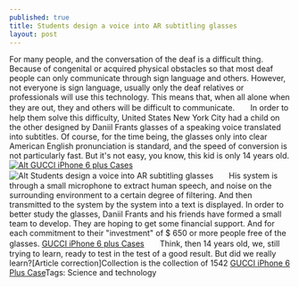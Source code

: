 ```yaml
---
published: true
title: Students design a voice into AR subtitling glasses
layout: post
---
```

For many people, and the conversation of the deaf is a difficult thing. Because of congenital or acquired physical obstacles so that most deaf people can only communicate through sign language and others. However, not everyone is sign language, usually only the deaf relatives or professionals will use this technology. This means that, when all alone when they are out, they and others will be difficult to communicate.　　In order to help them solve this difficulty, United States New York City had a child on the other designed by Daniil Frants glasses of a speaking voice translated into subtitles. Of course, for the time being, the glasses only into clear American English pronunciation is standard, and the speed of conversion is not particularly fast. But it\'s not easy, you know, this kid is only 14 years old.[![Alt GUCCI iPhone 6 plus Cases](http://www.nixcase.com/images/large/i6plus/gucci_i6case_i6p253_lrg.jpg)](http://www.nixcase.com/gucci-iphone-6-plus-case-cover-with-golden-frame-black-p-10094.html)![Alt Students design a voice into AR subtitling glasses](https://c2.staticflickr.com/2/1461/24276821542_ab24230a4e_b.jpg)　　His system is through a small microphone to extract human speech, and noise on the surrounding environment to a certain degree of filtering. And then transmitted to the system by the system into a text is displayed. In order to better study the glasses, Daniil Frants and his friends have formed a small team to develop. They are hoping to get some financial support. And for each commitment to their \"investment\" of $ 650 or more people free of the glasses. [GUCCI iPhone 6 plus Cases](http://www.nixcase.com/gucci-iphone-6-plus-case-cover-with-golden-frame-black-p-10094.html)　　Think, then 14 years old, we, still trying to learn, ready to test in the test of a good result. But did we really learn?[Article correction]Collection is the collection of 1542 [GUCCI iPhone 6 Plus Case](https://www.facebook.com/GUCCI/posts/10153009433946013)Tags: Science and technology
